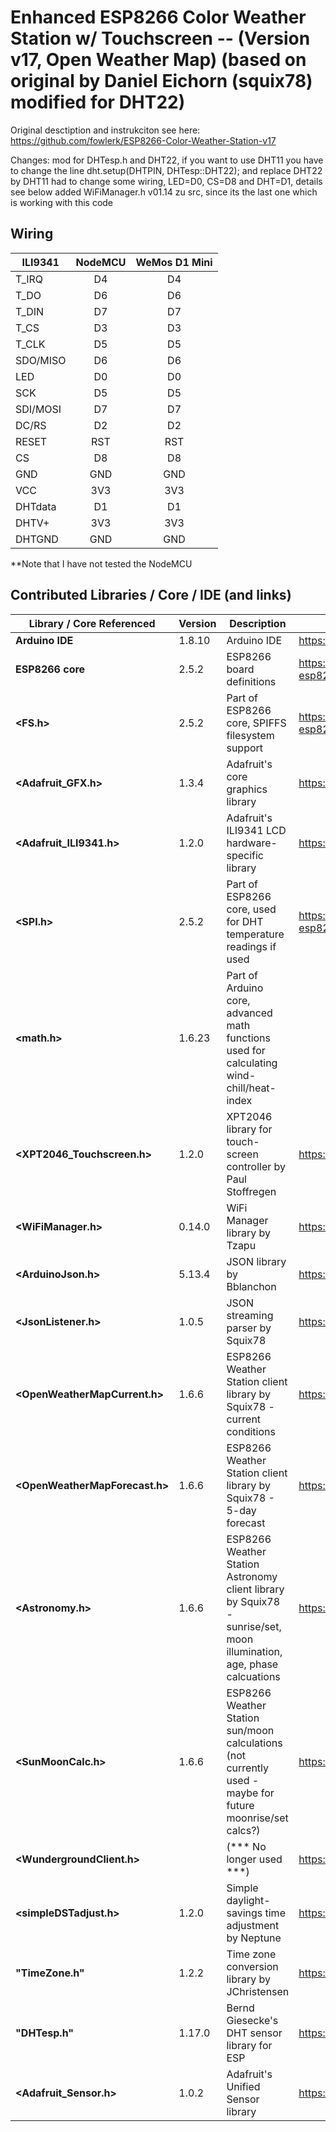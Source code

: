 #  Enhanced ESP8266 Color Weather Station w/ Touchscreen -- (Version v17, Open Weather Map) (based on original by Daniel Eichorn (squix78) modified for DHT22)

Original desctiption and instrukciton see here: https://github.com/fowlerk/ESP8266-Color-Weather-Station-v17

Changes:
 mod for DHTesp.h and DHT22, if you want to use DHT11 you have to change the line 
 dht.setup(DHTPIN, DHTesp::DHT22); and replace DHT22 by DHT11
 had to change some wiring, LED=D0, CS=D8 and DHT=D1, details see below
 added WiFiManager.h v01.14 zu src, since its the last one which is working with this code

## Wiring


| ILI9341   | NodeMCU | WeMos D1 Mini | 
| --------- |:---------:|:---------------:|
| T_IRQ     | D4    | D4  | 
| T_DO      | D6    | D6  | 
| T_DIN     | D7    | D7  | 
| T_CS      | D3    | D3  | 
| T_CLK     | D5    | D5  | 
| SDO/MISO  | D6    | D6  | 
| LED       | D0    | D0  | since LED doesnt need interrupt, default was D8
| SCK       | D5    | D5  | 
| SDI/MOSI  | D7    | D7  |
| DC/RS     | D2    | D2  |
| RESET     | RST   | RST | 
| CS        | D8    | D8  | needed D1 for DHT, since DHT and D8 crashed ESP, default was D1
| GND       | GND   | GND | 
| VCC       | 3V3   | 3V3 | 
| DHTdata   | D1    | D1  |
| DHTV+     | 3V3   | 3V3 | 
| DHTGND    | GND   | GND | 

**Note that I have not tested the NodeMCU 

##  Contributed Libraries / Core / IDE (and links)


Library / Core Referenced | Version | Description | Link
------------------ | ------- | ----------- | ----
**Arduino IDE** | 1.8.10 | Arduino IDE | <https://www.arduino.cc/en/Main/Software>
**ESP8266 core** | 2.5.2 | ESP8266 board definitions | <https://arduino-esp8266.readthedocs.io/en/2.5.2/installing.html>
**<FS.h>** | 2.5.2 | Part of ESP8266 core, SPIFFS filesystem support | <https://arduino-esp8266.readthedocs.io/en/2.5.2/installing.html>
**<Adafruit_GFX.h>** | 1.3.4 | Adafruit's core graphics library | <https://github.com/adafruit/Adafruit-GFX-Library>
**<Adafruit_ILI9341.h>** | 1.2.0 | Adafruit's ILI9341 LCD hardware-specific library | <https://github.com/adafruit/Adafruit_ILI9341>
**<SPI.h>** | 2.5.2 | Part of ESP8266 core, used for DHT temperature readings if used | <https://arduino-esp8266.readthedocs.io/en/2.5.2/installing.html>
**<math.h>** | 1.6.23 | Part of Arduino core, advanced math functions used for calculating wind-chill/heat-index
**<XPT2046_Touchscreen.h>** | 1.2.0 | XPT2046 library for touch-screen controller by Paul Stoffregen | <https://github.com/PaulStoffregen/XPT2046_Touchscreen>
**<WiFiManager.h>** | 0.14.0 | WiFi Manager library by Tzapu | <https://github.com/tzapu/WiFiManager> added to source
**<ArduinoJson.h>** | 5.13.4 | JSON library by Bblanchon | <https://github.com/bblanchon/ArduinoJson>
**<JsonListener.h>** | 1.0.5 | JSON streaming parser by Squix78 | <https://github.com/squix78/json-streaming-parser>
**<OpenWeatherMapCurrent.h>** | 1.6.6 | ESP8266 Weather Station client library by Squix78 - current conditions | <https://github.com/squix78/esp8266-weather-station>
**<OpenWeatherMapForecast.h>** | 1.6.6 | ESP8266 Weather Station client library by Squix78 - 5-day forecast | <https://github.com/squix78/esp8266-weather-station>
**<Astronomy.h>** | 1.6.6 | ESP8266 Weather Station Astronomy client library by Squix78 - sunrise/set, moon illumination, age, phase calcuations | <https://github.com/squix78/esp8266-weather-station>
**<SunMoonCalc.h>** | 1.6.6 | ESP8266 Weather Station sun/moon calculations (not currently used - maybe for future moonrise/set calcs?) | <https://github.com/squix78/esp8266-weather-station>
**<WundergroundClient.h>** | | (*** No longer used ***) | <https://github.com/squix78/esp8266-weather-station>
**<simpleDSTadjust.h>**	| 1.2.0 | Simple daylight-savings time adjustment by Neptune | <https://github.com/neptune2/simpleDSTadjust>
**"TimeZone.h"** | 1.2.2 | Time zone conversion library by JChristensen | <https://github.com/JChristensen/Timezone>
**"DHTesp.h"** | 1.17.0 | Bernd Giesecke's DHT sensor library for ESP | <https://github.com/adafruit/DHT-sensor-library>
**<Adafruit_Sensor.h>** | 1.0.2 | Adafruit's Unified Sensor library | <https://github.com/adafruit/Adafruit_Sensor>

